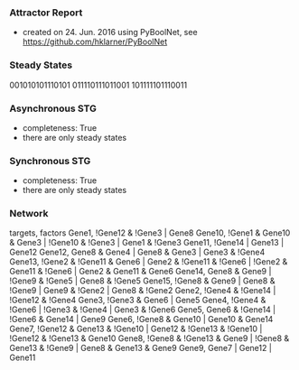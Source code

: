 

### Attractor Report
 * created on 24. Jun. 2016 using PyBoolNet, see https://github.com/hklarner/PyBoolNet

### Steady States
001010101110101
011110111011001
101111101110011

### Asynchronous STG
 * completeness: True
 * there are only steady states

### Synchronous STG
 * completeness: True
 * there are only steady states

### Network
targets, factors
Gene1,     !Gene12 & !Gene3 | Gene8
Gene10,    !Gene1 & Gene10 & Gene3 | !Gene10 & !Gene3 | Gene1 & !Gene3
Gene11,    !Gene14 | Gene13 | Gene12
Gene12,    Gene8 & Gene4 | Gene8 & Gene3 | Gene3 & !Gene4
Gene13,    !Gene2 & !Gene11 & Gene6 | Gene2 & !Gene11 & !Gene6 | !Gene2 & Gene11 & !Gene6 | Gene2 & Gene11 & Gene6
Gene14,    Gene8 & Gene9 | !Gene9 & !Gene5 | Gene8 & !Gene5
Gene15,    !Gene8 & Gene9 | Gene8 & !Gene9 | Gene9 & !Gene2 | Gene8 & !Gene2
Gene2,     !Gene4 & !Gene14 | !Gene12 & !Gene4
Gene3,     !Gene3 & Gene6 | Gene5
Gene4,     !Gene4 & !Gene6 | !Gene3 & !Gene4 | Gene3 & !Gene6
Gene5,     Gene6 & !Gene14 | !Gene6 & Gene14 | Gene9
Gene6,     !Gene8 & Gene10 | Gene10 & Gene14
Gene7,     !Gene12 & Gene13 & !Gene10 | Gene12 & !Gene13 & !Gene10 | !Gene12 & !Gene13 & Gene10
Gene8,     !Gene8 & !Gene13 & Gene9 | !Gene8 & Gene13 & !Gene9 | Gene8 & Gene13 & Gene9
Gene9,     Gene7 | Gene12 | Gene11

